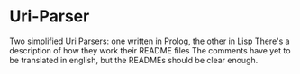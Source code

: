 # Uri-Parser
Two simplified Uri Parsers: one written in Prolog, the other in Lisp
There's a description of how they work their README files
The comments have yet to be translated in english, but the READMEs should be clear enough.

